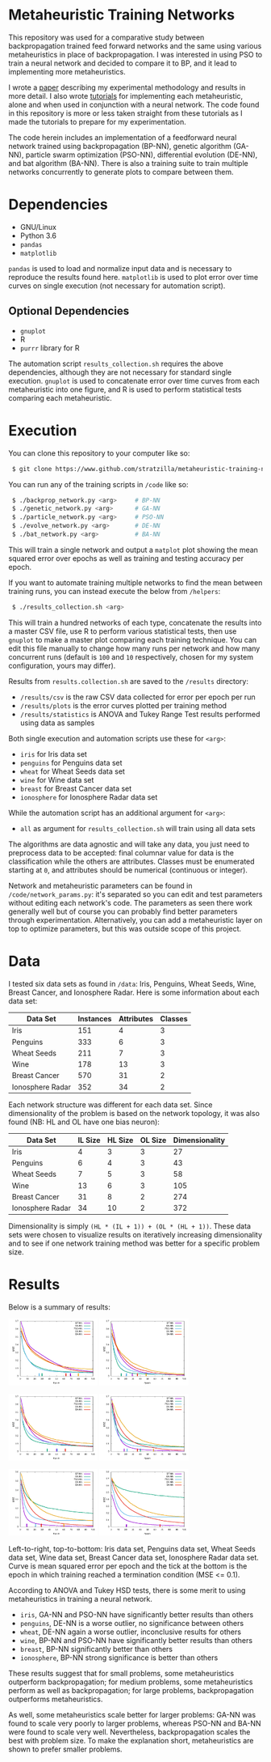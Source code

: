 # Metaheuristic Training Networks

This repository was used for a comparative study between backpropagation trained feed forward networks and the same using various metaheuristics in place of backpropagation. I was interested in using PSO to train a neural network and decided to compare it to BP, and it lead to implementing more metaheuristics.

I wrote a <a href="./report/report.pdf">paper</a> describing my experimental methodology and results in more detail. I also wrote <a href="https://github.com/stratzilla/AI-ML-tutorials">tutorials</a> for implementing each metaheuristic, alone and when used in conjunction with a neural network. The code found in this repository is more or less taken straight from these tutorials as I made the tutorials to prepare for my experimentation.

The code herein includes an implementation of a feedforward neural network trained using backpropagation (BP-NN), genetic algorithm (GA-NN), particle swarm optimization (PSO-NN), differential evolution (DE-NN), and bat algorithm (BA-NN). There is also a training suite to train multiple networks concurrently to generate plots to compare between them.

# Dependencies

- GNU/Linux
- Python 3.6
- `pandas`
- `matplotlib`

`pandas` is used to load and normalize input data and is necessary to reproduce the results found here. `matplotlib` is used to plot error over time curves on single execution (not necessary for automation script).

## Optional Dependencies

- `gnuplot`
- R
- `purrr` library for R

The automation script `results_collection.sh` requires the above dependencies, although they are not necessary for standard single execution. `gnuplot` is used to concatenate error over time curves from each metaheuristic into one figure, and R is used to perform statistical tests comparing each metaheuristic.

# Execution

You can clone this repository to your computer like so:

```bash
 $ git clone https://www.github.com/stratzilla/metaheuristic-training-networks
```

You can run any of the training scripts in `/code` like so:

```bash
 $ ./backprop_network.py <arg>     # BP-NN
 $ ./genetic_network.py <arg>      # GA-NN
 $ ./particle_network.py <arg>     # PSO-NN
 $ ./evolve_network.py <arg>       # DE-NN
 $ ./bat_network.py <arg>          # BA-NN
```

This will train a single network and output a `matplot` plot showing the mean squared error over epochs as well as training and testing accuracy per epoch.

If you want to automate training multiple networks to find the mean between training runs, you can instead execute the below from `/helpers`:

```bash
 $ ./results_collection.sh <arg>
```

This will train a hundred networks of each type, concatenate the results into a master CSV file, use R to perform various statistical tests, then use `gnuplot` to make a master plot comparing each training technique. You can edit this file manually to change how many runs per network and how many concurrent runs (default is `100` and `10` respectively, chosen for my system configuration, yours may differ).

Results from `results.collection.sh` are saved to the `/results` directory:

- `/results/csv` is the raw CSV data collected for error per epoch per run
- `/results/plots` is the error curves plotted per training method
- `/results/statistics` is ANOVA and Tukey Range Test results performed using data as samples

Both single execution and automation scripts use these for `<arg>`:

- `iris` for Iris data set
- `penguins` for Penguins data set
- `wheat` for Wheat Seeds data set
- `wine` for Wine data set
- `breast` for Breast Cancer data set
- `ionosphere` for Ionosphere Radar data set

While the automation script has an additional argument for `<arg>`:

- `all` as argument for `results_collection.sh` will train using all data sets

The algorithms are data agnostic and will take any data, you just need to preprocess data to be accepted: final columnar value for data is the classification while the others are attributes. Classes must be enumerated starting at `0`, and attributes should be numerical (continuous or integer).

Network and metaheuristic parameters can be found in `/code/network_params.py`: it's separated so you can edit and test parameters without editing each network's code. The parameters as seen there work generally well but of course you can probably find better parameters through experimentation. Alternatively, you can add a metaheuristic layer on top to optimize parameters, but this was outside scope of this project.

# Data

I tested six data sets as found in `/data`: Iris, Penguins, Wheat Seeds, Wine, Breast Cancer, and Ionosphere Radar. Here is some information about each data set:

| Data Set         | Instances | Attributes | Classes |
| ---------------- | --------- | ---------- | ------- |
| Iris             | 151       | 4          | 3       |
| Penguins         | 333       | 6          | 3       |
| Wheat Seeds      | 211       | 7          | 3       |
| Wine             | 178       | 13         | 3       |
| Breast Cancer    | 570       | 31         | 2       |
| Ionosphere Radar | 352       | 34         | 2       |

Each network structure was different for each data set. Since dimensionality of the problem is based on the network topology, it was also found (NB: HL and OL have one bias neuron):

| Data Set         | IL Size | HL Size | OL Size | Dimensionality |
| ---------------- | ------- | ------- | ------- | -------------- |
| Iris             | 4       | 3       | 3       | 27             |
| Penguins         | 6       | 4       | 3       | 43             |
| Wheat Seeds      | 7       | 5       | 3       | 58             |
| Wine             | 13      | 6       | 3       | 105            |
| Breast Cancer    | 31      | 8       | 2       | 274            |
| Ionosphere Radar | 34      | 10      | 2       | 372            |

Dimensionality is simply `(HL * (IL + 1)) + (OL * (HL + 1))`. These data sets were chosen to visualize results on iteratively increasing dimensionality and to see if one network training method was better for a specific problem size.

# Results

Below is a summary of results:

<img width="35%" src="./results/plots/iris-plot.png"/> <img width="35%" src="./results/plots/penguins-plot.png"/>

<img width="35%" src="./results/plots/wheat-plot.png"/> <img width="35%" src="./results/plots/wine-plot.png"/>

<img width="35%" src="./results/plots/breast-plot.png"/> <img width="35%" src="./results/plots/ionosphere-plot.png"/>

Left-to-right, top-to-bottom: Iris data set, Penguins data set, Wheat Seeds data set, Wine data set, Breast Cancer data set, Ionosphere Radar data set. Curve is mean squared error per epoch and the tick at the bottom is the epoch in which training reached a termination condition (MSE <= 0.1).

According to ANOVA and Tukey HSD tests, there is some merit to using metaheuristics in training a neural network.

- `iris`, GA-NN and PSO-NN have significantly better results than others
- `penguins`, DE-NN is a worse outlier, no significance between others
- `wheat`, DE-NN again a worse outlier, inconclusive results for others
- `wine`, BP-NN and PSO-NN have significantly better results than others
- `breast`, BP-NN significantly better than others
- `ionosphere`, BP-NN strong significance is better than others

These results suggest that for small problems, some metaheuristics outperform backpropagation; for medium problems, some metaheuristics perform as well as backpropagation; for large problems, backpropagation outperforms metaheuristics.

As well, some metaheuristics scale better for larger problems: GA-NN was found to scale very poorly to larger problems, whereas PSO-NN and BA-NN were found to scale very well. Nevertheless, backpropagation scales the best with problem size. To make the explanation short, metaheuristics are shown to prefer smaller problems.
